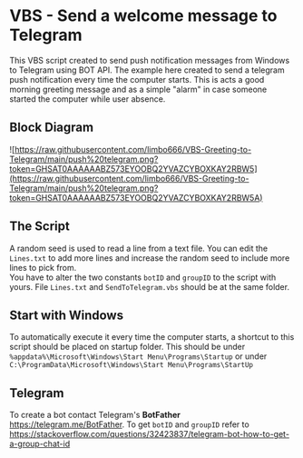 # VBS -  Send a welcome message to Telegram
This VBS script created to send push notification messages from Windows to Telegram using  BOT API. 
The example here created to send a telegram push notification every time the computer starts. This is acts a good morning greeting message and as a simple "alarm" in case someone started the computer while user absence.

## Block Diagram
![https://raw.githubusercontent.com/limbo666/VBS-Greeting-to-Telegram/main/push%20telegram.png?token=GHSAT0AAAAAABZ573EYOOBQ2YVAZCYBOXKAY2RBW5](https://raw.githubusercontent.com/limbo666/VBS-Greeting-to-Telegram/main/push%20telegram.png?token=GHSAT0AAAAAABZ573EYOOBQ2YVAZCYBOXKAY2RBW5A)

## The Script
A random seed is used to read a line from a text file. You can edit the `Lines.txt` to add more lines and increase the random seed to include more lines to pick from.  
You have to alter the two constants `botID` and `groupID` to the script with yours.
File `Lines.txt` and `SendToTelegram.vbs` should be at the same folder. 

## Start with Windows
To automatically execute it every time the computer starts, a shortcut to this script should be placed on startup folder. This should be under  `%appdata%\Microsoft\Windows\Start Menu\Programs\Startup` or  under `C:\ProgramData\Microsoft\Windows\Start Menu\Programs\StartUp`

## Telegram
To create a bot contact Telegram's **BotFather** https://telegram.me/BotFather. 
To get `botID` and `groupID` refer to https://stackoverflow.com/questions/32423837/telegram-bot-how-to-get-a-group-chat-id
